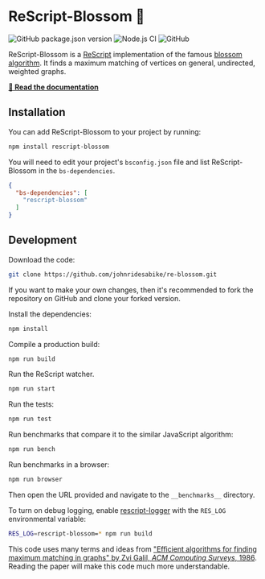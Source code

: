 # ReScript-Blossom 🌺

![GitHub package.json version](https://img.shields.io/github/package-json/v/johnridesabike/re-blossom)
![Node.js CI](https://github.com/johnridesabike/re-blossom/workflows/Node.js%20CI/badge.svg)
![GitHub](https://img.shields.io/github/license/johnridesabike/re-blossom)

ReScript-Blossom is a [ReScript](https://rescript-lang.org/) implementation of the
famous [blossom algorithm](https://en.wikipedia.org/wiki/Blossom_algorithm). It
finds a maximum matching of vertices on general, undirected, weighted graphs.

**[📖 Read the documentation](https://johnridesa.bike/re-blossom/)**

## Installation

You can add ReScript-Blossom to your project by running:
```sh
npm install rescript-blossom
```

You will need to edit your project's `bsconfig.json` file and list
ReScript-Blossom in the `bs-dependencies`.
```json
{
  "bs-dependencies": [
    "rescript-blossom"
  ]
}
```

## Development

Download the code:
```sh
git clone https://github.com/johnridesabike/re-blossom.git
```
If you want to make your own changes, then it's recommended to fork the
repository on GitHub and clone your forked version.

Install the dependencies:
```sh
npm install
```

Compile a production build:
```sh
npm run build
```

Run the ReScript watcher.
```sh
npm run start
```

Run the tests:
```sh
npm run test
```

Run benchmarks that compare it to the similar JavaScript algorithm:
```sh
npm run bench
```

Run benchmarks in a browser:
```sh
npm run browser
```
Then open the URL provided and navigate to the `__benchmarks__` directory.

To turn on debug logging, enable [rescript-logger](https://github.com/MinimaHQ/rescript-logger)
with the `RES_LOG` environmental variable:
```sh
RES_LOG=rescript-blossom=* npm run build
```

This code uses many terms and ideas from
["Efficient algorithms for finding maximum matching in graphs" by Zvi Galil, *ACM Computing Surveys*, 1986](https://doi.org/10.1145/6462.6502).
Reading the paper will make this code much more understandable.

